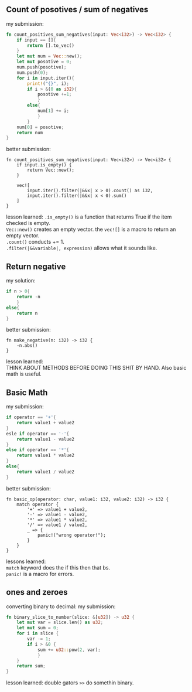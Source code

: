 ## Count of posotives / sum of negatives
my submission:
```rust
fn count_positives_sum_negatives(input: Vec<i32>) -> Vec<i32> {
    if input == []{
        return [].to_vec()
    }
    let mut num = Vec::new();
    let mut posotive = 0;
    num.push(posotive);
    num.push(0);
    for i in input.iter(){
        print!("{}", i);
        if i > &(0 as i32){
            posotive +=1;
            }
        else{
            num[1] += i;
            }
        }
    num[0] = posotive;
    return num
}
```
better submission:
```
fn count_positives_sum_negatives(input: Vec<i32>) -> Vec<i32> {
    if input.is_empty() {
        return Vec::new();
    }
    
    vec![
        input.iter().filter(|&&x| x > 0).count() as i32,
        input.iter().filter(|&&x| x < 0).sum()
    ]
}
```
lesson learned:
`.is_empty()` is a function that returns True if the item checked is empty. \
`Vec::new()` creates an empty vector. the `vec![]` is a macro to return an empty vector. \
`.count()` conducts += 1. \
`.filter(|&&variable|, expression)` allows what it sounds like.

## Return negative
my solution:
```rust
if n > 0{
    return -n
    }
else{
    return n
}
```
better submission:
```
fn make_negative(n: i32) -> i32 {
    -n.abs()
}
```
lesson learned: \
THINK ABOUT METHODS BEFORE DOING THIS SHIT BY HAND. Also basic math is useful.

## Basic Math
my submission:
```rust
if operator == '+'{
    return value1 + value2
}
esle if operator == '-'{
    return value1 - value2
}
else if operator == '*'{
    return value1 * value2
}
else{
    return value1 / value2
}
```
better submission:
```
fn basic_op(operator: char, value1: i32, value2: i32) -> i32 {
    match operator {
        '+' => value1 + value2,
        '-' => value1 - value2,
        '*' => value1 * value2,
        '/' => value1 / value2,
        _ => {
            panic!("wrong operator!");
        }
    }
}
```
lessons learned: \
`match` keyword does the if this then that bs. \
`panic!` is a macro for errors.

## ones and zeroes
converting binary to decimal:
my submission:
```rust
fn binary_slice_to_number(slice: &[u32]) -> u32 {
    let mut var = slice.len() as u32;
    let mut sum = 0;
    for i in slice {
        var -= 1;
        if i > &0 {
            sum += u32::pow(2, var);
            }
    }
    return sum;
}
```
lesson learned: double gators `>>` do somethin binary.

